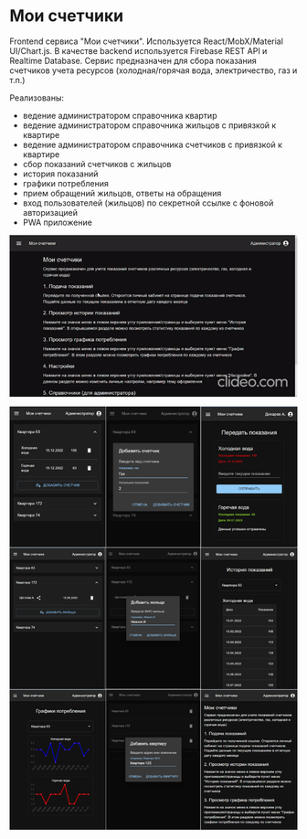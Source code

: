 # Мои счетчики

Frontend сервиса "Мои счетчики". Используется React/MobX/Material UI/Chart.js.
В качестве backend используется Firebase REST API и Realtime Database.
Сервис предназначен для сбора показания счетчиков учета ресурсов (холодная/горячая вода,
электричество, газ и т.п.)

Реализованы:
- ведение администратором справочника квартир
- ведение администратором справочника жильцов с привязкой к квартире
- ведение администратором справочника счетчиков с привязкой к квартире
- сбор показаний счетчиков с жильцов
- история показаний
- графики потребления
- прием обращений жильцов, ответы на обращения
- вход пользователей (жильцов) по секретной ссылке с фоновой авторизацией
- PWA приложение

![alt text](my-meters/screenshots/screenshot0.gif "MyMeters")

![alt text](my-meters/screenshots/screenshots.jpg "MyMeters")
